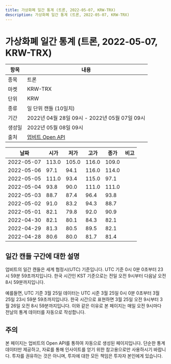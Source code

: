 ```yaml
---
title: 가상화폐 일간 통계 (트론, 2022-05-07, KRW-TRX)
description: 가상화폐 일간 통계 (트론, 2022-05-07, KRW-TRX)
---
```



가상화폐 일간 통계 (트론, 2022-05-07, KRW-TRX)
===

|항목|내용|
|--|--|
|종목|트론|
|마켓|KRW-TRX|
|단위|KRW|
|종류|일 단위 캔들 (10일치)|
|기간|2022년 04월 28일 09시 - 2022년 05월 07일 09시|
|생성일|2022년 05월 08일 09시|
|출처|[업비트 Open API](https://docs.upbit.com)|


|날짜|시가|저가|고가|종가|비고|
|--|--|--|--|--|--|
|2022-05-07|113.0|105.0|116.0|109.0|    |
|2022-05-06|97.1|94.1|116.0|114.0|    |
|2022-05-05|111.0|93.4|115.0|97.1|    |
|2022-05-04|93.8|90.0|111.0|111.0|    |
|2022-05-03|88.7|87.4|96.4|93.8|    |
|2022-05-02|91.0|83.2|94.3|88.7|    |
|2022-05-01|82.1|79.8|92.0|90.9|    |
|2022-04-30|82.1|80.1|84.3|82.1|    |
|2022-04-29|81.3|80.5|89.5|82.1|    |
|2022-04-28|80.6|80.0|81.7|81.4|    |


일간 캔들 구간에 대한 설명
---


업비트의 일간 캔들은 세계 협정시(UTC) 기준입니다. 
UTC 기준 0시 0분 0초부터 23시 59분 59초까지입니다. 
한국 시간인 KST 기준으로는 전일 오전 9시부터 다음날 오전 8시 59분까지입니다. 


예를들면, UTC 기준 3월 25일 데이터는 UTC 시준 3월 25일 0시 0분 0초부터 3월 25일 23시 59분 59초까지입니다. 
한국 시간으로 표현하면 3월 25일 오전 9시부터 3월 26일 오전 8시 59분까지입니다. 
이와 같은 이유로 본 페이지는 매일 오전 9시마다 전날의 통계 데이터를 자동으로 작성합니다. 


주의
---


본 페이지는 업비트의 Open API를 통하여 자동으로 생성된 페이지입니다. 
단순한 통계 데이터만 제공하고, 자료를 통해 인사이트를 얻기 위한 참고용으로만 사용하시기 바랍니다. 
투자를 권유하는 것은 아니며, 투자에 대한 모든 책임은 투자자 본인에게 있습니다. 
